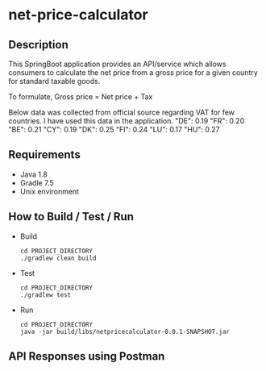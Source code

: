 # net-price-calculator

## Description
This SpringBoot application provides an API/service which allows consumers to calculate the net price from a gross price for a given country for standard taxable goods.

To formulate, 
Gross price = Net price + Tax

Below data was collected from official source regarding VAT for few countries. I have used this data in the application.
"DE": 0.19
"FR": 0.20
"BE": 0.21
"CY": 0.19
"DK": 0.25
"FI": 0.24
"LU": 0.17
"HU": 0.27


## Requirements
- Java 1.8
- Gradle 7.5
- Unix environment


## How to Build / Test / Run
- Build
    ```
    cd PROJECT_DIRECTORY
    ./gradlew clean build
    ```
- Test
    ```
    cd PROJECT_DIRECTORY
    ./gradlew test
    ```
- Run
    ```
    cd PROJECT_DIRECTORY
    java -jar build/libs/netpricecalculator-0.0.1-SNAPSHOT.jar
    ```

## API Responses using Postman

